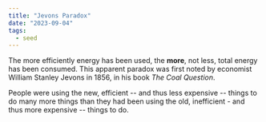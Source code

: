 ```yaml
---
title: "Jevons Paradox"
date: "2023-09-04"
tags:
  - seed
---
```


The more efficiently energy has been used, the **more**, not less, total energy has been consumed. This apparent paradox was first noted by economist William Stanley Jevons in 1856, in his book _The Coal Question_.

People were using the new, efficient -- and thus less expensive -- things to do many more things than they had been using the old, inefficient - and thus more expensive -- things to do.